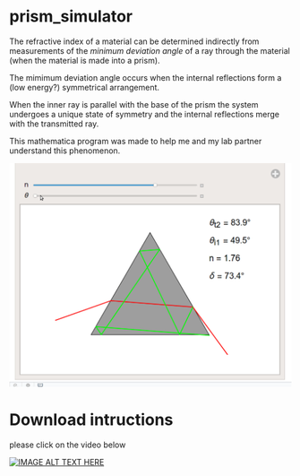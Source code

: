 # prism_simulator

The refractive index of a material can be determined indirectly from measurements of the *minimum deviation angle* of a ray through the material (when the material is made into a prism).  




The mimimum deviation angle occurs when the internal reflections form a (low energy?) symmetrical arrangement.

When the inner ray is parallel with the base of the prism the system undergoes a unique state of
symmetry and the internal reflections merge with the transmitted ray.

This mathematica program was made to help me and my lab partner understand this phenomenon.


![Alt Text](https://github.com/ccosnett/prism_simulator/blob/master/prism2.gif)



[comment]: <> (https://stackoverflow.com/questions/11804820/embed-a-youtube-video)


# Download intructions

please click on the video below

[![IMAGE ALT TEXT HERE](https://img.youtube.com/vi/7HsFvaUFguA/0.jpg)](https://www.youtube.com/watch?v=7HsFvaUFguA)


